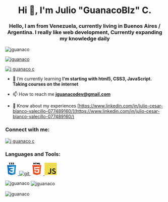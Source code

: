 <h1 align="center">Hi 👋, I'm Julio "GuanacoBlz" C.</h1>
<h3 align="center">Hello, I am from Venezuela, currently living in Buenos Aires / Argentina. I really like web development, Currently expanding my knowledge daily</h3>

<p align="left"> <img src="https://komarev.com/ghpvc/?username=jguanaco&label=Profile%20views&color=0e75b6&style=flat" alt="jguanaco" /> </p>

<p align="left"> <a href="https://github.com/ryo-ma/github-profile-trophy"><img src="https://github-profile-trophy.vercel.app/?username=jguanaco" alt="jguanaco" /></a> </p>

<p align="left"> <a href="https://twitter.com/j guanaco c" target="blank"><img src="https://img.shields.io/twitter/follow/j guanaco c?logo=twitter&style=for-the-badge" alt="j guanaco c" /></a> </p>

- 🌱 I’m currently learning **I'm starting with html5, CSS3, JavaScript. Taking courses on the internet**

- 📫 How to reach me **jguanacodev@gmail.com**

- 📄 Know about my experiences [https://www.linkedin.com/in/julio-cesar-blanco-valecillo-077489160/](https://www.linkedin.com/in/julio-cesar-blanco-valecillo-077489160/)

<h3 align="left">Connect with me:</h3>
<p align="left">
<a href="https://twitter.com/j guanaco c" target="blank"><img align="center" src="https://raw.githubusercontent.com/rahuldkjain/github-profile-readme-generator/master/src/images/icons/Social/twitter.svg" alt="j guanaco c" height="30" width="40" /></a>
</p>

<h3 align="left">Languages and Tools:</h3>
<p align="left"> <a href="https://www.w3schools.com/css/" target="_blank" rel="noreferrer"> <img src="https://raw.githubusercontent.com/devicons/devicon/master/icons/css3/css3-original-wordmark.svg" alt="css3" width="40" height="40"/> </a> <a href="https://git-scm.com/" target="_blank" rel="noreferrer"> <img src="https://www.vectorlogo.zone/logos/git-scm/git-scm-icon.svg" alt="git" width="40" height="40"/> </a> <a href="https://www.w3.org/html/" target="_blank" rel="noreferrer"> <img src="https://raw.githubusercontent.com/devicons/devicon/master/icons/html5/html5-original-wordmark.svg" alt="html5" width="40" height="40"/> </a> <a href="https://developer.mozilla.org/en-US/docs/Web/JavaScript" target="_blank" rel="noreferrer"> <img src="https://raw.githubusercontent.com/devicons/devicon/master/icons/javascript/javascript-original.svg" alt="javascript" width="40" height="40"/> </a> </p>

<p><img align="left" src="https://github-readme-stats.vercel.app/api/top-langs?username=jguanaco&show_icons=true&locale=en&layout=compact" alt="jguanaco" /></p>

<p>&nbsp;<img align="center" src="https://github-readme-stats.vercel.app/api?username=jguanaco&show_icons=true&locale=en" alt="jguanaco" /></p>

<p><img align="center" src="https://github-readme-streak-stats.herokuapp.com/?user=jguanaco&" alt="jguanaco" /></p>

